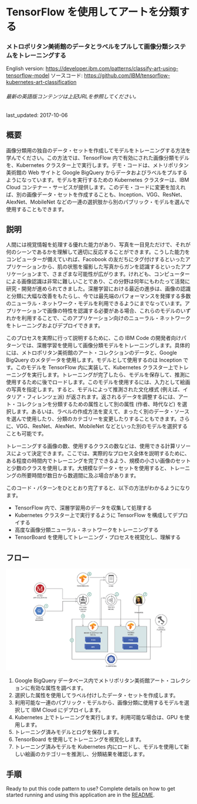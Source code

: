 # TensorFlow を使用してアートを分類する

### メトロポリタン美術館のデータとラベルをプルして画像分類システムをトレーニングする

English version: https://developer.ibm.com/patterns/classify-art-using-tensorflow-model
ソースコード: https://github.com/IBM/tensorflow-kubernetes-art-classification

###### 最新の英語版コンテンツは上記URLを参照してください。
last_updated: 2017-10-06

 ## 概要

画像分類用の独自のデータ・セットを作成してモデルをトレーニングする方法を学んでください。この方法では、TensorFlow 内で有効にされた画像分類モデルを、Kubernetes クラスター上で実行します。デモ・コードは、メトリポリタン美術館の Web サイトと Google BigQuery からデータおよびラベルをプルするようになっています。モデルを実行するための Kubernetes クラスターは、IBM Cloud コンテナー・サービスが提供します。このデモ・コードに変更を加えれば、別の画像データ・セットを作成することも、Inception、VGG、ResNet、AlexNet、MobileNet などの一連の選択肢から別のパブリック・モデルを選んで使用することもできます。

## 説明

人間には視覚情報を処理する優れた能力があり、写真を一目見ただけで、それが何のシーンであるかを理解して適切に反応することができます。こうした能力をコンピューターが備えていれば、Facobook の友だちにタグ付けするといったアプリケーションから、肌の状態を撮影した写真からガンを認識するといったアプリケーションまで、さまざまな可能性が広がります。けれども、コンピューターによる画像認識は非常に難しいことであり、この分野は何年にもわたって活発に研究・開発が進められてきました。深層学習における最近の進歩は、画像の認識と分類に大幅な改善をもたらし、今では最先端のパフォーマンスを発揮する多数のニューラル・ネットワーク・モデルを利用できるようにまでなっています。アプリケーションで画像の特性を認識する必要がある場合、これらのモデルのいずれかを利用することで、このアプリケーション向けのニューラル・ネットワークをトレーニングおよびデプロイできます。

このプロセスを実際に行って説明するために、この IBM Code の開発者向けパターンでは、深層学習を使用して画像分類モデルをトレーニングします。具体的には、メトロポリタン美術館のアート・コレクションのデータと、Google BigQuery のメタデータを使用します。モデルとして使用するのは Inception です。このモデルを TensorFlow 内に実装して、Kubernetes クラスター上でトレーニングを実行します。トレーニングが完了したら、モデルを保存して、推測に使用するために後でロードします。このモデルを使用するには、入力として絵画の写真を指定します。すると、モデルによって推測された文化様式 (例えば、イタリア・フィレンツェ派) が返されます。返されるデータを調整するには、アート・コレクションを分類するための属性として別の属性 (作者、時代など) を選択します。あるいは、ラベルの作成方法を変えて、まったく別のデータ・ソースを選んで使用したり、分類のカテゴリーを変更したりすることもできます。さらに、VGG、ResNet、AlexNet、MobileNet などといった別のモデルを選択することも可能です。

トレーニングする画像の数、使用するクラスの数などは、使用できる計算リソースによって決定できます。ここでは、実際的なプロセス全体を説明するために、ある程度の時間内でトレーニングを完了できるよう、規模の小さい画像のセットと少数のクラスを使用します。大規模なデータ・セットを使用すると、トレーニングの所要時間が数日から数週間に及ぶ場合があります。

このコード・パターンをひととおり完了すると、以下の方法がわかるようになります。

* TensorFlow 内で、深層学習用のデータを収集して処理する
* Kubernetes クラスター上で実行するように TensorFlow を構成してデプロイする
* 高度な画像分類ニューラル・ネットワークをトレーニングする
* TensorBoard を使用してトレーニング・プロセスを視覚化し、理解する

## フロー

![フロー](./images/Classify-Art-using-TensorFlow-model-on-Kubernetes-arch-flow.png)

1. Google BigQuery データベース内でメトリポリタン美術館アート・コレクションに有効な属性を調べます。
1. 選択した属性を使用してラベル付けしたデータ・セットを作成します。
1. 利用可能な一連のパブリック・モデルから、画像分類に使用するモデルを選択して IBM Cloud にデプロイします。
1. Kubernetes 上でトレーニングを実行します。利用可能な場合は、GPU を使用します。
1. トレーニング済みモデルとログを保存します。
1. TensorBoard を使用してトレーニングを視覚化します。
1. トレーニング済みモデルを Kubernetes 内にロードし、モデルを使用して新しい絵画のカテゴリーを推測し、分類結果を確認します。

## 手順

Ready to put this code pattern to use? Complete details on how to get started running and using this application are in the [README](https://github.com/IBM/tensorflow-kubernetes-art-classification/blob/master/README.md).
